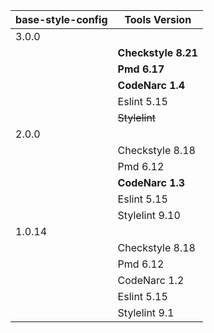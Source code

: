 | base-style-config  |  Tools Version  |
| ------------------ | --------------- |
| 3.0.0                                |
|                    |**Checkstyle 8.21**|
|                    | **Pmd 6.17**    |
|                    | **CodeNarc 1.4**|
|                    | Eslint 5.15     |
|                    |~~Stylelint~~    |
| 2.0.0                                |
|                    | Checkstyle 8.18 |
|                    | Pmd 6.12        |
|                    | **CodeNarc 1.3**|
|                    | Eslint 5.15     |
|                    | Stylelint 9.10  |
| 1.0.14                               |
|                    | Checkstyle 8.18 |
|                    | Pmd 6.12        |
|                    | CodeNarc 1.2    |
|                    | Eslint 5.15     |
|                    | Stylelint 9.1   |
